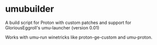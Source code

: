 # umubuilder
A build script for Proton with custom patches and support for GloriousEggroll's umu-launcher (version 0.01)

Works with umu-run winetricks like proton-ge-custom and umu-proton.
